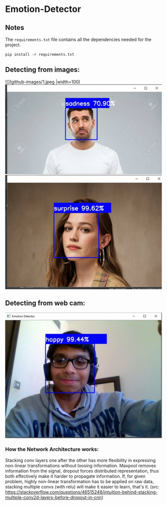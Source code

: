 # Emotion-Detector
## Notes
The `requirements.txt` file contains all the dependencies needed for the project.
```
pip install -r requirements.txt
```
## Detecting from images:
![](github-images/1.jpeg |width=100)
![](github-images/2.jpeg)
![](github-images/3.jpeg)

## Detecting from web cam:
![](github-images/4.jpeg)

### How the Network Architecture works:
Stacking conv layers one after the other has more flexibility in expressing non-linear transformations without loosing information. Maxpool removes information from the signal, dropout forces distributed representation, thus both effectively make it harder to propagate information. If, for given problem, highly non-linear transformation has to be applied on raw data, stacking multiple convs (with relu) will make it easier to learn, that's it. 
(src: https://stackoverflow.com/questions/46515248/intuition-behind-stacking-multiple-conv2d-layers-before-dropout-in-cnn)
